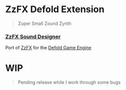 # ZzFX Defold Extension
> Zuper Small Zound Zynth

### [ZzFX Sound Designer](https://killedbyapixel.github.io/ZzFX/)

Port of [ZzFX](https://killedbyapixel.github.io/ZzFX/) for the [Defold Game Engine](https://defold.com)

# WIP
> Pending release while I work through some bugs
